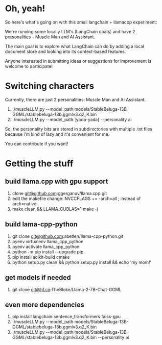 # Oh, yeah! 

So here's what's going on with this small langchain + llamacpp experiment: 

We're running some locally LLM's (LangChain chats) and have 2
personalities - Muscle Man and AI Assistant.

The main goal is to explore what LangChain can do by adding a local
document store and looking into its context-based features.

Anyone interested in submitting ideas or suggestions for improvement is
welcome to participate!

# Switching characters

Currently, there are just 2 personalities: Muscle Man and AI Assistant. 

1. ./muscleLLM.py --model_path models/StableBeluga-13B-GGML/stablebeluga-13b.ggmlv3.q2_K.bin 
2. ./muscleLLM.py --model_path [yada-yada] --personality ai

So, the personality bits are stored in subdirectories with multiple .txt files because I'm kind of lazy and it's convenient for me. 

You can contribute if you want!

# Getting the stuff

## build llama.cpp with gpu support

1. clone git@github.com:ggerganov/llama.cpp.git
2. edit the makefile change: NVCCFLAGS += -arch=all ; instead of arch=native
3. make clean && LLAMA_CUBLAS=1 make -j

## build lama-cpp-python

1.  git clone git@github.com:abetlen/llama-cpp-python.git
2.  pyenv virtualenv llama_cpp_python
3.  pyenv activate llama_cpp_python
4.  python -m pip install --upgrade pip
5.  pip install scikit-build cmake
6.  python setup.py clean && python setup.py install && echo 'my mom!'

## get models if needed

1. git clone git@hf.co:TheBloke/Llama-2-7B-Chat-GGML

## even more dependencies

1. pip install langchain sentence_transformers faiss-gpu
3. ./muscleLLM.py --model_path models/StableBeluga-13B-GGML/stablebeluga-13b.ggmlv3.q2_K.bin
3. ./muscleLLM.py --model_path models/StableBeluga-13B-GGML/stablebeluga-13b.ggmlv3.q2_K.bin --personality ai 

